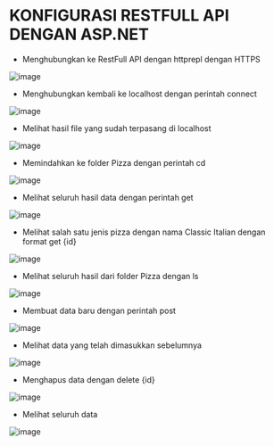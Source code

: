 # KONFIGURASI RESTFULL API DENGAN ASP.NET

- Menghubungkan ke RestFull API dengan httprepl dengan HTTPS

![image](https://user-images.githubusercontent.com/73022578/224611340-67a6e833-6788-4415-9b55-fd5dfb67d354.png)

- Menghubungkan kembali ke localhost dengan perintah connect

![image](https://user-images.githubusercontent.com/73022578/224611528-ccf4b40f-38b2-4b99-a051-dfe18b0afbef.png)

- Melihat hasil file yang sudah terpasang di localhost

![image](https://user-images.githubusercontent.com/73022578/224611990-91b7d96f-19a0-4975-a4fd-9ba33d9368c5.png)

- Memindahkan ke folder Pizza dengan perintah cd

![image](https://user-images.githubusercontent.com/73022578/224612144-2988a7c8-f8b2-417e-9735-977116bbf8b0.png)

- Melihat seluruh hasil data dengan perintah get

![image](https://user-images.githubusercontent.com/73022578/224612277-e5248ec8-bb15-47f1-b2ba-a9c3bfc87929.png)

- Melihat salah satu jenis pizza dengan nama Classic Italian dengan format get {id}

![image](https://user-images.githubusercontent.com/73022578/224612426-615072d9-2715-41ef-a668-4c3465f2c6ab.png)

- Melihat seluruh hasil dari folder Pizza dengan ls

![image](https://user-images.githubusercontent.com/73022578/224612593-e1e42fba-0f69-4332-aa36-5f5fb6999401.png)

- Membuat data baru dengan perintah post

![image](https://user-images.githubusercontent.com/73022578/224612786-eb5df192-3444-4c86-bd47-05ba8dab5cb7.png)

- Melihat data yang telah dimasukkan sebelumnya

![image](https://user-images.githubusercontent.com/73022578/224612999-9a77d35b-a779-4419-8ebe-769153a2d25e.png)

- Menghapus data dengan delete {id}

![image](https://user-images.githubusercontent.com/73022578/224613087-fb6add9b-9ac5-486d-9123-a8ad8f4dc434.png)

- Melihat seluruh data

![image](https://user-images.githubusercontent.com/73022578/224613190-1ca5700f-a771-4dd0-8581-2f40b3a23ea7.png)
